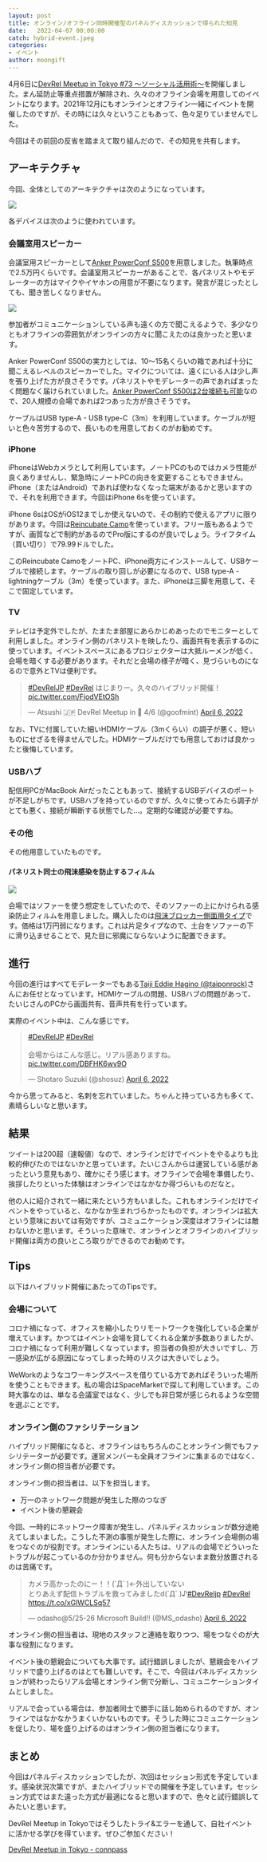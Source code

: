 ```yaml
---
layout: post
title: オンライン/オフライン同時開催型のパネルディスカッションで得られた知見
date:   2022-04-07 00:00:00
catch: hybrid-event.jpeg
categories:
- イベント
author: moongift
---
```


4月6日に[DevRel Meetup in Tokyo #73 〜ソーシャル活用術〜](https://devrel.connpass.com/event/243022/)を開催しました。まん延防止等重点措置が解除され、久々のオフライン会場を用意してのイベントになります。2021年12月にもオンラインとオフライン一緒にイベントを開催したのですが、その時には久々ということもあって、色々足りていませんでした。

今回はその前回の反省を踏まえて取り組んだので、その知見を共有します。

## アーキテクチャ

今回、全体としてのアーキテクチャは次のようになっています。

![](./images/articles/hybrid-architecture.jpeg)

各デバイスは次のように使われています。

### 会議室用スピーカー

会議室用スピーカーとして[Anker PowerConf S500](https://www.amazon.co.jp/Anker-A3305011-PowerConf-S500/dp/B08VWKFPCR)を用意しました。執筆時点で2.5万円くらいです。会議室用スピーカーがあることで、各パネリストやモデレーターの方はマイクやイヤホンの用意が不要になります。発言が混じったとしても、聞き苦しくなりません。

![](/images/articles/ankor.jpg)

参加者がコミュニケーションしている声も遠くの方で聞こえるようで、多少なりともオフラインの雰囲気がオンラインの方々に聞こえたのは良かったと思います。

Anker PowerConf S500の実力としては、10〜15名くらいの箱であれば十分に聞こえるレベルのスピーカーでした。マイクについては、遠くにいる人は少し声を張り上げた方が良さそうです。パネリストやモデレーターの声であればまったく問題なく届けられていました。[Anker PowerConf S500は2台接続も可能](https://www.ankerjapan.com/products/a3305)なので、20人規模の会場であれば2つあった方が良さそうです。

ケーブルはUSB type-A - USB type-C（3m）を利用しています。ケーブルが短いと色々苦労するので、長いものを用意しておくのがお勧めです。

### iPhone

iPhoneはWebカメラとして利用しています。ノートPCのものではカメラ性能が良くありませんし、緊急時にノートPCの向きを変更することもできません。iPhone（またはAndroid）であれば使わなくなった端末があるかと思いますので、それを利用できます。今回はiPhone 6sを使っています。

iPhone 6sはOSがiOS12までしか使えないので、その制約で使えるアプリに限りがあります。今回は[Reincubate Camo](https://reincubate.com/ja/camo/)を使っています。フリー版もあるようですが、画質などで制約があるのでPro版にするのが良いでしょう。ライフタイム（買い切り）で79.99ドルでした。

このReincubate CamoをノートPC、iPhone両方にインストールして、USBケーブルで接続します。ケーブルの取り回しが必要になるので、USB type-A - lightningケーブル（3m）を使っています。また、iPhoneは三脚を用意して、そこで固定しています。

### TV

テレビは予定外でしたが、たまたま部屋にあらかじめあったのでモニターとして利用しました。オンライン側のパネリストを映したり、画面共有を表示するのに使っています。イベントスペースにあるプロジェクターは大抵ルーメンが低く、会場を暗くする必要があります。それだと会場の様子が暗く、見づらいものになるので意外とTVは便利です。

<blockquote class="twitter-tweet"><p lang="ja" dir="ltr"><a href="https://twitter.com/hashtag/DevRelJP?src=hash&amp;ref_src=twsrc%5Etfw">#DevRelJP</a> <a href="https://twitter.com/hashtag/DevRel?src=hash&amp;ref_src=twsrc%5Etfw">#DevRel</a> はじまりー。久々のハイブリッド開催！ <a href="https://t.co/FjodVEtOSh">pic.twitter.com/FjodVEtOSh</a></p>&mdash; Atsushi 🇯🇵 DevRel Meetup in 🗼 4/6 (@goofmint) <a href="https://twitter.com/goofmint/status/1511649429522386950?ref_src=twsrc%5Etfw">April 6, 2022</a></blockquote> <script async src="https://platform.twitter.com/widgets.js" charset="utf-8"></script>

なお、TVに付属していた細いHDMIケーブル（3mくらい）の調子が悪く、短いものにせざるを得ませんでした。HDMIケーブルだけでも用意しておけば良かったと後悔しています。

### USBハブ

配信用PCがMacBook Airだったこともあって、接続するUSBデバイスのポートが不足しがちです。USBハブを持っているのですが、久々に使ってみたら調子がとても悪く、接続が瞬断する状態でした…。定期的な確認が必要ですね。

### その他

その他用意していたものです。

#### パネリスト同士の飛沫感染を防止するフィルム

![](/images/articles/film.jpg)

会場ではソファーを使う想定をしていたので、そのソファーの上にかけられる感染防止フィルムを用意しました。購入したのは[飛沫ブロッカー側面用タイプ](https://www.amazon.co.jp/gp/product/B0897KVTXV/ref=ppx_yo_dt_b_asin_title_o02_s00?ie=UTF8&psc=1)です。価格は1万円弱になります。これは片足タイプなので、土台をソファーの下に滑り込ませることで、見た目に邪魔にならないように配置できます。


## 進行

今回の進行はすべてモデレーターでもある[Taiji Eddie Hagino (@taiponrock)](https://twitter.com/taiponrock)さんにお任せとなっています。HDMIケーブルの問題、USBハブの問題があって、たいじさんのPCから画面共有、音声共有を行っています。

実際のイベント中は、こんな感じです。

<blockquote class="twitter-tweet"><p lang="ja" dir="ltr"><a href="https://twitter.com/hashtag/DevRelJP?src=hash&amp;ref_src=twsrc%5Etfw">#DevRelJP</a> <a href="https://twitter.com/hashtag/DevRel?src=hash&amp;ref_src=twsrc%5Etfw">#DevRel</a><br><br>会場からはこんな感じ。リアル感ありますね。 <a href="https://t.co/DBFHK6wv9O">pic.twitter.com/DBFHK6wv9O</a></p>&mdash; Shotaro Suzuki (@shosuz) <a href="https://twitter.com/shosuz/status/1511655855057354752?ref_src=twsrc%5Etfw">April 6, 2022</a></blockquote> <script async src="https://platform.twitter.com/widgets.js" charset="utf-8"></script>

今から思ってみると、名刺を忘れていました。ちゃんと持っている方も多くて、素晴らしいなと思います。

## 結果

ツイートは200超（速報値）なので、オンラインだけでイベントをやるよりも比較的伸びたのではないかと思っています。たいじさんからは運営している感があったという意見もあり、確かにそう感じます。オフラインで会場を準備したり、挨拶したりといった体験はオンラインではなかなか得づらいものだなと。

他の人に紹介されて一緒に来たという方もいました。これもオンラインだけでイベントをやっていると、なかなか生まれづらかったものです。オンラインは拡大という意味においては有効ですが、コミュニケーション深度はオフラインには敵わないかと思います。そういった意味で、オンラインとオフラインのハイブリッド開催は両方の良いところ取りができるのでお勧めです。

## Tips

以下はハイブリッド開催にあたってのTipsです。

### 会場について

コロナ禍になって、オフィスを縮小したりリモートワークを強化している企業が増えています。かつてはイベント会場を貸してくれる企業が多数ありましたが、コロナ禍になって利用が難しくなっています。担当者の負担が大きいですし、万一感染が広がる原因になってしまった時のリスクは大きいでしょう。

WeWorkのようなコワーキングスペースを借りている方であればそういった場所を使うこともできます。私の場合はSpaceMarketで探して利用しています。この時大事なのは、単なる会議室ではなく、少しでも非日常が感じられるような空間を選ぶことです。

### オンライン側のファシリテーション

ハイブリッド開催になると、オフラインはもちろんのことオンライン側でもファシリテーターが必要です。運営メンバーも全員オフラインに集まるのではなく、オンライン側の担当者が必要です。

オンライン側の担当者は、以下を担当します。

- 万一のネットワーク問題が発生した際のつなぎ
- イベント後の懇親会

今回、一時的にネットワーク障害が発生し、パネルディスカッションが数分途絶えてしまいました。こうした不測の事態が発生した際に、オンライン会場側の場をつなぐのが役割です。オンラインにいる人たちは、リアルの会場でどういったトラブルが起こっているのか分かりません。何も分からないまま数分放置されるのは苦痛です。

<blockquote class="twitter-tweet"><p lang="ja" dir="ltr">カメラ高かったのにー！！(´Д` )←外出していない<br>とりあえず配信トラブルを救ってみましたd(´Д` )♪<a href="https://twitter.com/hashtag/DevReljp?src=hash&amp;ref_src=twsrc%5Etfw">#DevReljp</a> <a href="https://twitter.com/hashtag/DevRel?src=hash&amp;ref_src=twsrc%5Etfw">#DevRel</a> <a href="https://t.co/xGlWCLSq57">https://t.co/xGlWCLSq57</a></p>&mdash; odasho@5/25-26 Microsoft Build!! (@MS_odasho) <a href="https://twitter.com/MS_odasho/status/1511673302858997772?ref_src=twsrc%5Etfw">April 6, 2022</a></blockquote> <script async src="https://platform.twitter.com/widgets.js" charset="utf-8"></script>

オンライン側の担当者は、現地のスタッフと連絡を取りつつ、場をつなぐのが大事な役割になります。

イベント後の懇親会についても大事です。試行錯誤しましたが、懇親会をハイブリッドで盛り上げるのはとても難しいです。そこで、今回はパネルディスカッションが終わったらリアル会場とオンライン側で分断し、コミュニケーションタイムとしました。

リアルで会っている場合は、参加者同士で勝手に話し始められるのですが、オンラインではなかなかうまくいかないものです。そうした時にコミュニケーションを促したり、場を盛り上げるのはオンライン側の担当者になります。

## まとめ

今回はパネルディスカッションでしたが、次回はセッション形式を予定しています。感染状況次第ですが、またハイブリッドでの開催を予定しています。セッション方式ではまた違った方式が最適になると思いますので、色々と試行錯誤してみたいと思います。

DevRel Meetup in Tokyoではそうしたトライ&エラーを通して、自社イベントに活かせる学びを得ています。ぜひご参加ください！

[DevRel Meetup in Tokyo - connpass](https://devrel.connpass.com/)
